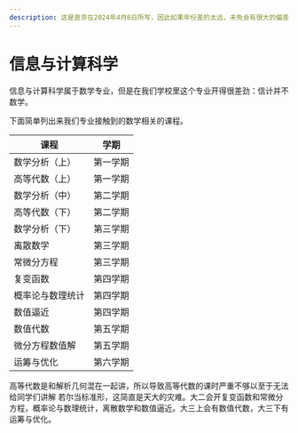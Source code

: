 ```yaml
---
description: 这是良奈在2024年4月8日所写，因此如果年份差的太远，未免会有很大的偏差，谨慎参考。
---
```


# 信息与计算科学

信息与计算科学属于数学专业，但是在我们学校里这个专业开得很差劲：信计并不数学。

下面简单列出来我们专业接触到的数学相关的课程。

| 课程       | 学期   |
| -------- | ---- |
| 数学分析（上）  | 第一学期 |
| 高等代数（上）  | 第一学期 |
| 数学分析（中）  | 第二学期 |
| 高等代数（下）  | 第二学期 |
| 数学分析（下）  | 第三学期 |
| 离散数学     | 第三学期 |
| 常微分方程    | 第三学期 |
| 复变函数     | 第四学期 |
| 概率论与数理统计 | 第四学期 |
| 数值逼近     | 第四学期 |
| 数值代数     | 第五学期 |
| 微分方程数值解  | 第五学期 |
| 运筹与优化    | 第六学期 |

高等代数是和解析几何混在一起讲，所以导致高等代数的课时严重不够以至于无法给同学们讲解   若尔当标准形，这简直是天大的灾难。大二会开复变函数和常微分方程，概率论与数理统计，离散数学和数值逼近。大三上会有数值代数，大三下有运筹与优化。
